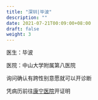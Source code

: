 ```yaml
---
title: "深圳|毕波"
description: ""
date: 2021-07-21T00:09:00+08:00
draft: false
weight: 3
---
```


医生：毕波

医院：中山大学附属第八医院

询问确认有跨性别意愿就可以开诊断

凭病历前往<a href="./shenzhen-kangning">康宁医院</a>开证明